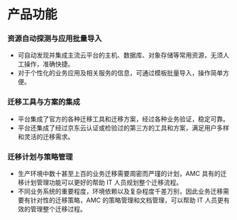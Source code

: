 # 产品功能

### 资源自动探测与应用批量导入
- 可自动发现并集成主流云平台的主机、数据库、对象存储等常用资源，无须人工操作，准确快捷。
- 对于个性化的业务应用及相关服务的信息，可通过模板批量导入，操作简单方便。

### 迁移工具与方案的集成
- 平台集成了官方的各种迁移工具和迁移方案，经过各种业务验证，稳定可靠。
- 平台还集成了经过京东云认证或检验过的第三方的工具和方案，满足用户多样和灵活的迁移需求。

### 迁移计划与策略管理
- 生产环境中数十甚至上百的业务迁移需要周密而严瑾的计划，AMC 具有的迁移计划管理功能可以更好的帮助 IT 人员规划整个迁移流程。 
- 不同业务系统的重要程度，环境依赖以及复杂程度千差万别，因此业务迁移需要有针对性的迁移策略，AMC 的策略管理和文档管理，可以帮助 IT 人员更有效的管理整个迁移过程。

